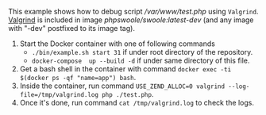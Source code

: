 This example shows how to debug script _/var/www/test.php_ using `Valgrind`. [Valgrind](http://valgrind.org/) is
included in image _phpswoole/swoole:latest-dev_ (and any image with "-dev" postfixed to its image tag).

1. Start the Docker container with one of following commands
    * `./bin/example.sh start 31` if under root directory of the repository.
    * `docker-compose  up --build -d` if under same directory of this file.
2. Get a bash shell in the container with command `docker exec -ti $(docker ps -qf "name=app") bash`.
3. Inside the container, run command `USE_ZEND_ALLOC=0 valgrind --log-file=/tmp/valgrind.log php ./test.php`.
4. Once it's done, run command `cat /tmp/valgrind.log` to check the logs.
